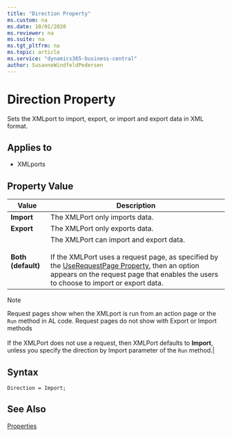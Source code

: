```yaml
---
title: "Direction Property"
ms.custom: na
ms.date: 10/01/2020
ms.reviewer: na
ms.suite: na
ms.tgt_pltfrm: na
ms.topic: article
ms.service: "dynamics365-business-central"
author: SusanneWindfeldPedersen
---
```


# Direction Property

Sets the XMLport to import, export, or import and export data in XML format.  
  
## Applies to  

- XMLports  
  
## Property Value  
  
|**Value**|**Description**|  
|---------------|---------------------|  
|**Import**|The XMLPort only imports data.|  
|**Export**|The XMLPort only exports data.|  
|**Both (default)**|The XMLPort can import and export data.<br /><br /> If the XMLPort uses a request page, as specified by the [UseRequestPage Property](devenv-userequestpage-property.md), then an option appears on the request page that enables the users to choose to import or export data. 

> [!NOTE]  
> Request pages show when the XMLport is run from an action page or the `Run` method in AL code. Request pages do not show with Export or Import methods<br /><br /> If the XMLPort does not use a request, then XMLPort defaults to **Import**, unless you specify the direction by Import parameter of the `Run` method.|  
 
## Syntax

```AL
Direction = Import;
```

## See Also  

[Properties](devenv-properties.md)